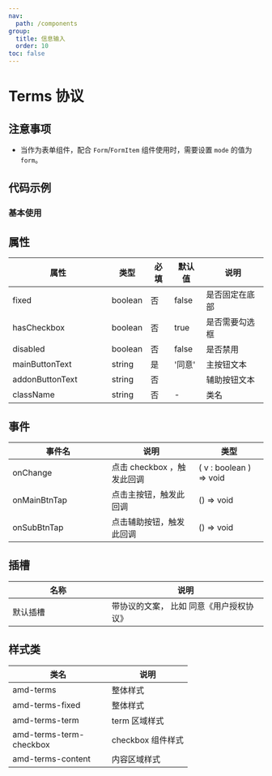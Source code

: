 ```yaml
---
nav:
  path: /components
group:
  title: 信息输入
  order: 10
toc: false
---
```


# Terms 协议

## 注意事项
- 当作为表单组件，配合 `Form`/`FormItem` 组件使用时，需要设置 `mode` 的值为 `form`。

## 代码示例
### 基本使用
<code src='../../demo/pages/Terms'></code>



## 属性

| 属性 | 类型 | 必填 | 默认值 | 说明 |
| -----|-----|-----|-----|----- |
| fixed | boolean | 否 | false | 是否固定在底部 |
| hasCheckbox | boolean | 否 | true | 是否需要勾选框 |
| disabled | boolean | 否 | false | 是否禁用 |
| mainButtonText | string | 是 | '同意' | 主按钮文本 |
| addonButtonText | string | 否 |  | 辅助按钮文本 |
| className | string | 否 | - | 类名 |


## 事件
| 事件名 | 说明 | 类型 |
| -----|-----|-----|
| onChange | 点击 checkbox ，触发此回调 | ( v : boolean ) => void  |
| onMainBtnTap | 点击主按钮，触发此回调 | () => void  |
| onSubBtnTap | 点击辅助按钮，触发此回调 | () => void  |
## 插槽
| 名称 | 说明 |
| ----|----|
| 默认插槽 | 带协议的文案， 比如 同意<a>《用户授权协议》</a> |

## 样式类
| 类名 | 说明 |
| -----|-----|
| amd-terms | 整体样式 |
| amd-terms-fixed | 整体样式 |
| amd-terms-term | term 区域样式 |
| amd-terms-term-checkbox | checkbox 组件样式 |
| amd-terms-content | 内容区域样式 |

<style> 
table th:first-of-type { width: 180px; } 
.__dumi-default-layout-content article table:first-of-type th:nth-of-type(2)  {
    width: 140px
} 
.__dumi-default-layout-content article table:first-of-type th:nth-of-type(3)  {
    width: 30px
} 
.__dumi-default-layout-content article table:first-of-type th:nth-of-type(4)  {
    width: 50px
}  
</style> 